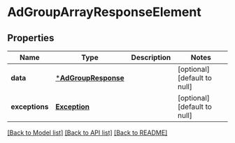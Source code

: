# AdGroupArrayResponseElement

## Properties
Name | Type | Description | Notes
------------ | ------------- | ------------- | -------------
**data** | [***AdGroupResponse**](AdGroupResponse.md) |  | [optional] [default to null]
**exceptions** | [**Exception**](Exception.md) |  | [optional] [default to null]

[[Back to Model list]](../README.md#documentation-for-models) [[Back to API list]](../README.md#documentation-for-api-endpoints) [[Back to README]](../README.md)


